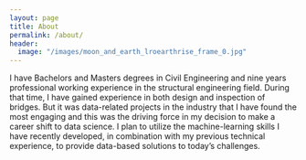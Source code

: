```yaml
---
layout: page
title: About
permalink: /about/
header:
  image: "/images/moon_and_earth_lroearthrise_frame_0.jpg"
---
```


I have Bachelors and Masters degrees in Civil Engineering and nine years professional working experience in the structural engineering field. During that time, I have gained experience in both design and inspection of bridges. But it was data-related projects in the industry that I have found the most engaging and this was the driving force in my decision to make a career shift to data science. I plan to utilize the machine-learning skills I have recently developed, in combination with my previous technical experience, to provide data-based solutions to today’s challenges.

<!-- ### More Information

A place to include any other types of information that you'd like to include about yourself.

### Contact me

[email@domain.com](mailto:email@domain.com) -->
